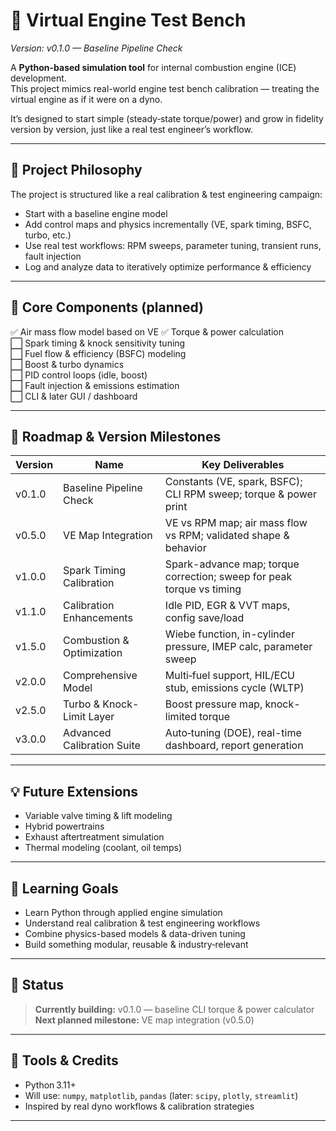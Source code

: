 # 🧪 Virtual Engine Test Bench
*Version: v0.1.0 — Baseline Pipeline Check*

A **Python-based simulation tool** for internal combustion engine (ICE) development.  
This project mimics real-world engine test bench calibration — treating the virtual engine as if it were on a dyno.

It’s designed to start simple (steady‑state torque/power) and grow in fidelity version by version, just like a real test engineer’s workflow.

---

## 🎯 Project Philosophy
The project is structured like a real calibration & test engineering campaign:
- Start with a baseline engine model
- Add control maps and physics incrementally (VE, spark timing, BSFC, turbo, etc.)
- Use real test workflows: RPM sweeps, parameter tuning, transient runs, fault injection
- Log and analyze data to iteratively optimize performance & efficiency

---

## 🧱 Core Components (planned)
✅ Air mass flow model based on VE 
✅ Torque & power calculation  
⬜ Spark timing & knock sensitivity tuning  
⬜ Fuel flow & efficiency (BSFC) modeling  
⬜ Boost & turbo dynamics  
⬜ PID control loops (idle, boost)  
⬜ Fault injection & emissions estimation  
⬜ CLI & later GUI / dashboard

---

## 🚦 Roadmap & Version Milestones

| Version | Name                             | Key Deliverables |
|--------|----------------------------------|------------------|
| v0.1.0 | Baseline Pipeline Check          | Constants (VE, spark, BSFC); CLI RPM sweep; torque & power print |
| v0.5.0 | VE Map Integration               | VE vs RPM map; air mass flow vs RPM; validated shape & behavior |
| v1.0.0 | Spark Timing Calibration         | Spark-advance map; torque correction; sweep for peak torque vs timing |
| v1.1.0 | Calibration Enhancements         | Idle PID, EGR & VVT maps, config save/load |
| v1.5.0 | Combustion & Optimization        | Wiebe function, in-cylinder pressure, IMEP calc, parameter sweep |
| v2.0.0 | Comprehensive Model              | Multi‑fuel support, HIL/ECU stub, emissions cycle (WLTP) |
| v2.5.0 | Turbo & Knock-Limit Layer        | Boost pressure map, knock-limited torque |
| v3.0.0 | Advanced Calibration Suite       | Auto‑tuning (DOE), real-time dashboard, report generation |

---

## 💡 Future Extensions
- Variable valve timing & lift modeling
- Hybrid powertrains
- Exhaust aftertreatment simulation
- Thermal modeling (coolant, oil temps)

---

## 🧠 Learning Goals
- Learn Python through applied engine simulation
- Understand real calibration & test engineering workflows
- Combine physics-based models & data-driven tuning
- Build something modular, reusable & industry‑relevant

---

## 📌 Status
> **Currently building:** v0.1.0 — baseline CLI torque & power calculator  
> **Next planned milestone:** VE map integration (v0.5.0)

---

## 📎 Tools & Credits
- Python 3.11+
- Will use: `numpy`, `matplotlib`, `pandas` (later: `scipy`, `plotly`, `streamlit`)
- Inspired by real dyno workflows & calibration strategies

---
